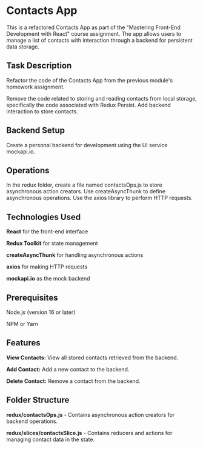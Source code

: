 # Contacts App
This is a refactored Contacts App as part of the "Mastering Front-End Development with React" course assignment. The app allows users to manage a list of contacts with interaction through a backend for persistent data storage.

## Task Description
Refactor the code of the Contacts App from the previous module's homework assignment.

Remove the code related to storing and reading contacts from local storage, specifically the code associated with Redux Persist.
Add backend interaction to store contacts.

## Backend Setup
Create a personal backend for development using the UI service mockapi.io.

## Operations
In the redux folder, create a file named contactsOps.js to store asynchronous action creators.
Use createAsyncThunk to define asynchronous operations.
Use the axios library to perform HTTP requests.

## Technologies Used
**React** for the front-end interface

**Redux Toolkit** for state management

**createAsyncThunk** for handling asynchronous actions

**axios** for making HTTP requests

**mockapi.io** as the mock backend

## Prerequisites
Node.js (version 16 or later)

NPM or Yarn

## Features
**View Contacts:** View all stored contacts retrieved from the backend.

**Add Contact:** Add a new contact to the backend.

**Delete Contact:** Remove a contact from the backend.

## Folder Structure
**redux/contactsOps.js** - Contains asynchronous action creators for backend operations.

**redux/slices/contactsSlice.js** - Contains reducers and actions for managing contact data in the state.
